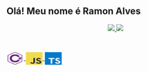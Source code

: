 ## Olá! Meu nome é Ramon Alves

<div align="center">
  <a href="https://github.com/ramonalvesmodesto">
  <img height="180em" src="https://github-readme-stats.vercel.app/api?username=ramonalvesmodesto&show_icons=true&theme=codeSTACKr&include_all_commits=true&count_private=true&title_color=E59866&icon_color=F08080&locale=pt-BR"/>
  <img height="180em" src="https://github-readme-stats.vercel.app/api/top-langs/?username=ramonalvesmodesto&layout=compact&langs_count=7&theme=codeSTACKr&title_color=E59866&icon_color=F08080&locale=pt-BR"/>
</div>
  
  ##
  
<div style="display: inline_block"><br>
  <img align="center" alt="Ramon-Csharp" height="30" width="40" src="https://raw.githubusercontent.com/devicons/devicon/master/icons/csharp/csharp-line.svg">
  <img align="center" alt="Ramon-Csharp" height="30" width="40" src="https://raw.githubusercontent.com/devicons/devicon/master/icons/javascript/javascript-original.svg">
   <img align="center" alt="Ramon-Csharp" height="30" width="40" src="https://raw.githubusercontent.com/devicons/devicon/master/icons/typescript/typescript-original.svg"
   <img align="center" alt="Ramon-Csharp" height="30" width="40" src="https://raw.githubusercontent.com/devicons/devicon/master/icons/html5/html5-original.svg"
   <img align="center" alt="Ramon-Csharp" height="30" width="40" src="https://raw.githubusercontent.com/devicons/devicon/master/icons/css3/css3-original.svg"
   <img align="center" alt="Ramon-Csharp" height="30" width="40" src="https://raw.githubusercontent.com/devicons/devicon/master/icons/java/java-original.svg"
</div>
